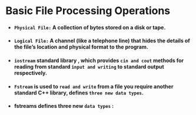 # Basic File Processing Operations 

- #### `Physical File:` A collection of bytes stored on a disk or tape.
- #### `Logical File:` A channel (like a telephone line) that hides the details of the file’s location and physical format to the program.
- #### `iostream` standard library , which provides `cin and cout` methods for reading from standard `input and writing` to standard output respectively. 
- #### `Fstream` is used to `read and write` from a file you require another standard C++ library, defines `three new data types`.
- #### fstreams defines three new `data types` :
